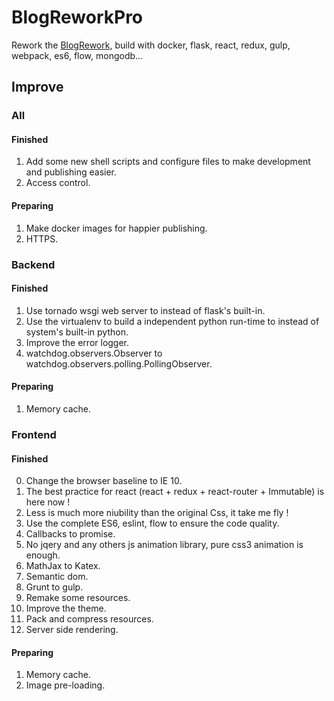 # BlogReworkPro

Rework the [BlogRework](https://github.com/dtysky/BlogRework), build with docker, flask, react, redux, gulp, webpack, es6, flow, mongodb...


## Improve

### All

#### Finished

1. Add some new shell scripts and configure files to make development and publishing easier.
2. Access control.

#### Preparing

1. Make docker images for happier publishing.  
2. HTTPS.

### Backend

#### Finished

1. Use tornado wsgi web server to instead of flask's built-in.  
2. Use the virtualenv to build a independent python run-time to instead of system's built-in python.  
3. Improve the error logger.  
4. watchdog.observers.Observer to watchdog.observers.polling.PollingObserver.  

#### Preparing

1. Memory cache.  

### Frontend

#### Finished

0. Change the browser baseline to IE 10.
1. The best practice for react (react + redux + react-router + Immutable) is here now !  
2. Less is much more niubility than the original Css, it take me fly !  
3. Use the complete ES6, eslint, flow to ensure the code quality.  
4. Callbacks to promise.  
5. No jqery and any others js animation library, pure css3 animation is enough.  
6. MathJax to Katex.  
7. Semantic dom.  
8. Grunt to gulp.  
9. Remake some resources.  
10. Improve the theme.  
11. Pack and compress resources.
12. Server side rendering.

#### Preparing  

1. Memory cache.  
2. Image pre-loading.
